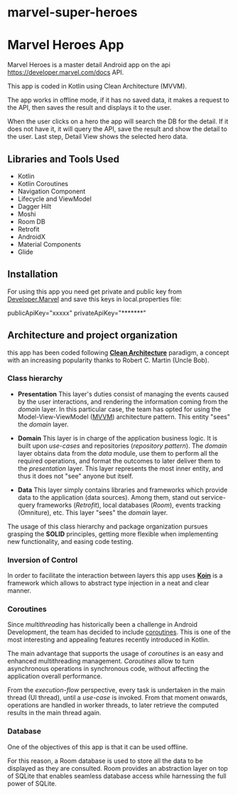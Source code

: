 # marvel-super-heroes

# Marvel Heroes App

Marvel Heroes is a master detail Android app on the api https://developer.marvel.com/docs API.

This app is coded in Kotlin using Clean Architecture (MVVM).

The app works in offline mode, if it has no saved data, it makes a request to the API, then saves the result and displays it to the user.

When the user clicks on a hero the app will search the DB for the detail.  If it does not have it, it will query the API, save the result and show the detail to the user.
Last step, Detail View shows the selected hero data.

## Libraries and Tools Used

- Kotlin
- Kotlin Coroutines
- Navigation Component
- Lifecycle and ViewModel
- Dagger Hilt
- Moshi
- Room DB
- Retrofit
- AndroidX
- Material Components
- Glide


## Installation

For using this app you need get private and public key from [Developer.Marvel](https://developer.marvel.com/docs) and save this keys in local.properties file:


publicApiKey="xxxxx"
privateApiKey="*******"


## Architecture and project organization
this app has been coded following [**Clean Architecture**](https://blog.cleancoder.com/uncle-bob/2012/08/13/the-clean-architecture.html) paradigm, a concept with an increasing popularity thanks to Robert C. Martin (Uncle Bob).


### Class hierarchy

* **Presentation**
This layer's duties consist of managing the events caused by the user interactions, and rendering the information coming from the _domain_ layer. In this particular case, the team has opted for using the Model-View-ViewModel ([MVVM](https://proandroiddev.com/mvvm-architecture-viewmodel-and-livedata-part-1-604f50cda1)) architecture pattern. This entity "sees" the _domain_ layer.

* **Domain**
This layer is in charge of the application business logic. It is built upon _use-cases_ and repositories (_repository pattern_). The _domain_ layer obtains data from the _data_ module, use them to perform all the required operations, and format the outcomes to later deliver them to the _presentation_ layer. This layer represents the most inner entity, and thus it does not "see" anyone but itself.

* **Data**
This layer simply contains libraries and frameworks which provide data to the application (data sources). Among them, stand out service-query frameworks (_Retrofit_), local databases (_Room_), events tracking (Omniture), etc. This layer "sees" the _domain_ layer.

The usage of this class hierarchy and package organization pursues grasping the **SOLID** principles, getting more flexible when implementing new functionality, and easing code testing.
 
### Inversion of Control
In order to facilitate the interaction between layers this app uses **[Koin](https://www.raywenderlich.com/9457-dependency-injection-with-koin)** is a framework which allows to abstract type injection in a neat and clear manner. 

### Coroutines
Since _multithreading_ has historically been a challenge in Android Development, the team has decided to include [coroutines](https://codelabs.developers.google.com/codelabs/kotlin-coroutines/#0). This is one of the most interesting and appealing features recently introduced in Kotlin.

The main advantage that supports the usage of _coroutines_ is an easy and enhanced multithreading management. _Coroutines_  allow to turn asynchronous operations in synchronous code, without affecting the application overall performance.

From the _execution-flow_ perspective, every task is undertaken in the main thread (UI thread), until a _use-case_ is invoked. From that moment onwards, operations are handled in worker threads, to later retrieve the computed results in the main thread again.

### Database
One of the objectives of this app is that it can be used offline.

For this reason, a Room database is used to store all the data to be displayed as they are consulted. Room provides an abstraction layer on top of SQLite that enables seamless database access while harnessing the full power of SQLite.


